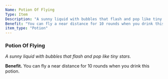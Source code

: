 ```yaml
---
Name: Potion Of Flying
Type: Item
Description: "A sunny liquid with bubbles that flash and pop like tiny stars."
Benefit: "You can fly a near distance for 10 rounds when you drink this potion."
item_type: "Potion"
---
```


### Potion Of Flying

_A sunny liquid with bubbles that flash and pop like tiny stars._

**Benefit.** You can fly a near distance for 10 rounds when you drink this potion.

